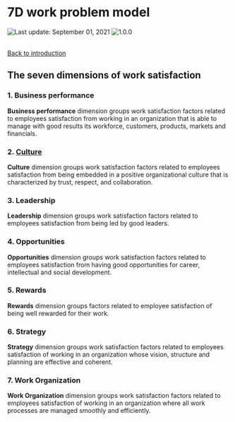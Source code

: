 # 7D work problem model
<div align="left">
   <img id="last-update-badge" src="https://img.shields.io/badge/%F0%9F%93%85%20Last%20update%20-%20September%201%2C%202021-blue.svg" alt="Last update: September 01, 2021" /> <img src="https://img.shields.io/badge/ %E2%9C%94%20Typology%20version%20-%201.0.0-yellow.svg" alt="1.0.0"/>
</div>
<br/>
 
[Back to introduction](README.md)

## The seven dimensions of work satisfaction

### 1. Business performance

__Business performance__ dimension groups work satisfaction factors related to employees satisfaction from working in an organization that is able to manage with good results its workforce, customers, products, markets and financials.

### 2. [Culture](dimensions/culture.md)

__Culture__ dimension groups work satisfaction factors related to employees satisfaction from being embedded in a positive organizational culture that is characterized by trust, respect, and collaboration.

### 3. Leadership

__Leadership__ dimension groups work satisfaction factors related to employees satisfaction from being led by good leaders.

### 4. Opportunities

__Opportunities__ dimension groups work satisfaction factors related to employees satisfaction from having good opportunities for career, intellectual and social development.

### 5. Rewards

__Rewards__ dimension groups factors related to employee satisfaction of being well rewarded for their work.

### 6. Strategy

__Strategy__ dimension groups work satisfaction factors related to employees satisfaction of working in an organization whose vision, structure and planning are effective and coherent.

### 7. Work Organization

__Work Organization__ dimension groups work satisfaction factors related to employees satisfaction of working in an organization where all work processes are managed smoothly and efficiently.

